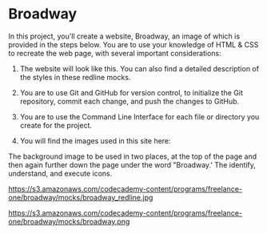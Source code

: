 # Broadway

In this project, you'll create a website, Broadway, an image of which is provided in the steps below. You are to use your knowledge of HTML & CSS to recreate the web page, with several important considerations:

1. The website will look like this. You can also find a detailed description of the styles in these redline mocks.

2. You are to use Git and GitHub for version control, to initialize the Git repository, commit each change, and push the changes to GitHub.

3. You are to use the Command Line Interface for each file or directory you create for the project.

4. You will find the images used in this site here:

The background image to be used in two places, at the top of the page and then again further down the page under the word "Broadway.'
The identify, understand, and execute icons.


https://s3.amazonaws.com/codecademy-content/programs/freelance-one/broadway/mocks/broadway_redline.jpg


https://s3.amazonaws.com/codecademy-content/programs/freelance-one/broadway/mocks/broadway.png
